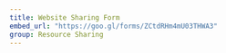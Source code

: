 ```yaml
---
title: Website Sharing Form
embed_url: "https://goo.gl/forms/ZCtdRHm4mU03THWA3"
group: Resource Sharing
---
```

